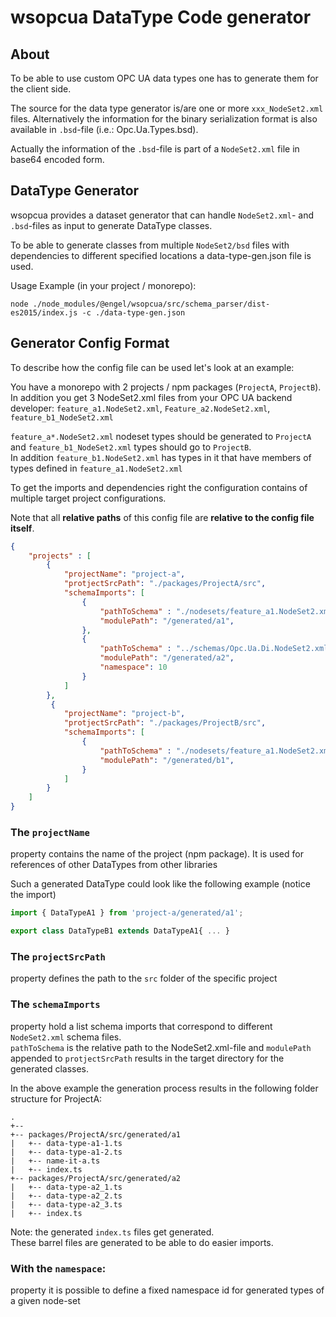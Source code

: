 # wsopcua DataType Code generator

## About
To be able to use custom OPC UA data types one has to generate them for the client side.

The source for the data type generator is/are one or more `xxx_NodeSet2.xml` files. 
Alternatively the information for the binary serialization format is
also available in `.bsd`-file (i.e.: Opc.Ua.Types.bsd). 

Actually the information of the `.bsd`-file is part of a `NodeSet2.xml` file in base64 encoded form.

## DataType Generator
wsopcua provides a dataset generator that can handle `NodeSet2.xml`- and `.bsd`-files as input to generate DataType classes.

To be able to generate classes from multiple `NodeSet2/bsd` files with 
dependencies to different specified locations a data-type-gen.json file is used.

Usage Example (in your project / monorepo):
```shell
node ./node_modules/@engel/wsopcua/src/schema_parser/dist-es2015/index.js -c ./data-type-gen.json
```

## Generator Config Format
To describe how the config file can be used let's look at an example:

You have a monorepo with 2 projects / npm packages (`ProjectA`, `ProjectB`).
In addition you get 3 NodeSet2.xml files from your OPC UA backend developer: `feature_a1.NodeSet2.xml`, `Feature_a2.NodeSet2.xml`,
`feature_b1_NodeSet2.xml`

`feature_a*.NodeSet2.xml` nodeset types should be generated to `ProjectA` and `feature_b1_NodeSet2.xml` types should go to `ProjectB`.  
In addition `feature_b1.NodeSet2.xml` has types in it that have members of types defined in `feature_a1.NodeSet2.xml`

To get the imports and dependencies right the configuration contains of multiple target project configurations.

Note that all <b>relative paths</b> of this config file are <b>relative to the config file itself</b>.

```json
{
    "projects" : [
        {
            "projectName": "project-a",
            "protjectSrcPath": "./packages/ProjectA/src",
            "schemaImports": [
                {
                    "pathToSchema" : "./nodesets/feature_a1.NodeSet2.xml",
                    "modulePath": "/generated/a1",
                },
                {
                    "pathToSchema" : "../schemas/Opc.Ua.Di.NodeSet2.xml",
                    "modulePath": "/generated/a2",
                    "namespace": 10
                }
            ]
        },
         {
            "projectName": "project-b",
            "protjectSrcPath": "./packages/ProjectB/src",
            "schemaImports": [
                {
                    "pathToSchema" : "./nodesets/feature_a1.NodeSet2.xml",
                    "modulePath": "/generated/b1",
                }
            ]
        }
    ]   
}
```

### The `projectName` 
property contains the name of the project (npm package).
It is used for references of other DataTypes from other libraries

Such a generated DataType could look like the following example (notice the import)

```typescript
import { DataTypeA1 } from 'project-a/generated/a1';

export class DataTypeB1 extends DataTypeA1{ ... }
```

### The `projectSrcPath` 
property defines the path to the `src` folder of the specific project

### The `schemaImports`
property hold a list schema imports that correspond to different `NodeSet2.xml` schema files.  
 `pathToSchema` is the relative path to the NodeSet2.xml-file and
 `modulePath` appended to `protjectSrcPath` results in the target directory for
 the generated classes.

 In the above example the generation process results in the following folder structure
 for ProjectA:
 ```
 .
+-- 
+-- packages/ProjectA/src/generated/a1
|   +-- data-type-a1-1.ts
|   +-- data-type-a1-2.ts
|   +-- name-it-a.ts
|   +-- index.ts
+-- packages/ProjectA/src/generated/a2
|   +-- data-type-a2_1.ts
|   +-- data-type-a2_2.ts
|   +-- data-type-a2_3.ts
|   +-- index.ts
 ```
Note: the generated `index.ts` files get generated.  
These barrel files are generated to be able to do easier imports.

### With the `namespace`:
property it is possible to define a fixed namespace id for generated types of a given node-set 